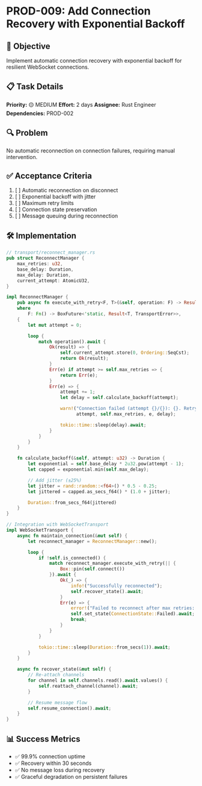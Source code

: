# PROD-009: Add Connection Recovery with Exponential Backoff

## 🎯 Objective
Implement automatic connection recovery with exponential backoff for resilient WebSocket connections.

## 📋 Task Details

**Priority:** 🟡 MEDIUM
**Effort:** 2 days
**Assignee:** Rust Engineer
**Dependencies:** PROD-002

## 🔍 Problem

No automatic reconnection on connection failures, requiring manual intervention.

## ✅ Acceptance Criteria

1. [ ] Automatic reconnection on disconnect
2. [ ] Exponential backoff with jitter
3. [ ] Maximum retry limits
4. [ ] Connection state preservation
5. [ ] Message queuing during reconnection

## 🛠️ Implementation

```rust
// transport/reconnect_manager.rs
pub struct ReconnectManager {
    max_retries: u32,
    base_delay: Duration,
    max_delay: Duration,
    current_attempt: AtomicU32,
}

impl ReconnectManager {
    pub async fn execute_with_retry<F, T>(&self, operation: F) -> Result<T, TransportError>
    where
        F: Fn() -> BoxFuture<'static, Result<T, TransportError>>,
    {
        let mut attempt = 0;

        loop {
            match operation().await {
                Ok(result) => {
                    self.current_attempt.store(0, Ordering::SeqCst);
                    return Ok(result);
                }
                Err(e) if attempt >= self.max_retries => {
                    return Err(e);
                }
                Err(e) => {
                    attempt += 1;
                    let delay = self.calculate_backoff(attempt);

                    warn!("Connection failed (attempt {}/{}): {}. Retrying in {:?}",
                          attempt, self.max_retries, e, delay);

                    tokio::time::sleep(delay).await;
                }
            }
        }
    }

    fn calculate_backoff(&self, attempt: u32) -> Duration {
        let exponential = self.base_delay * 2u32.pow(attempt - 1);
        let capped = exponential.min(self.max_delay);

        // Add jitter (±25%)
        let jitter = rand::random::<f64>() * 0.5 - 0.25;
        let jittered = capped.as_secs_f64() * (1.0 + jitter);

        Duration::from_secs_f64(jittered)
    }
}

// Integration with WebSocketTransport
impl WebSocketTransport {
    async fn maintain_connection(&mut self) {
        let reconnect_manager = ReconnectManager::new();

        loop {
            if !self.is_connected() {
                match reconnect_manager.execute_with_retry(|| {
                    Box::pin(self.connect())
                }).await {
                    Ok(_) => {
                        info!("Successfully reconnected");
                        self.recover_state().await;
                    }
                    Err(e) => {
                        error!("Failed to reconnect after max retries: {}", e);
                        self.set_state(ConnectionState::Failed).await;
                        break;
                    }
                }
            }

            tokio::time::sleep(Duration::from_secs(1)).await;
        }
    }

    async fn recover_state(&mut self) {
        // Re-attach channels
        for channel in self.channels.read().await.values() {
            self.reattach_channel(channel).await;
        }

        // Resume message flow
        self.resume_connection().await;
    }
}
```

## 📊 Success Metrics

- ✅ 99.9% connection uptime
- ✅ Recovery within 30 seconds
- ✅ No message loss during recovery
- ✅ Graceful degradation on persistent failures